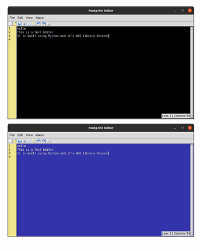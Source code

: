 ![Dark theme](https://github.com/manojmaurya17/images/blob/master/darkTheme.png)
![Dark Blue theme](https://github.com/manojmaurya17/images/blob/master/darkBlueTheme.png)
![Default theme](https://github.com/manojmaurya17/images/blob/master/image.png)